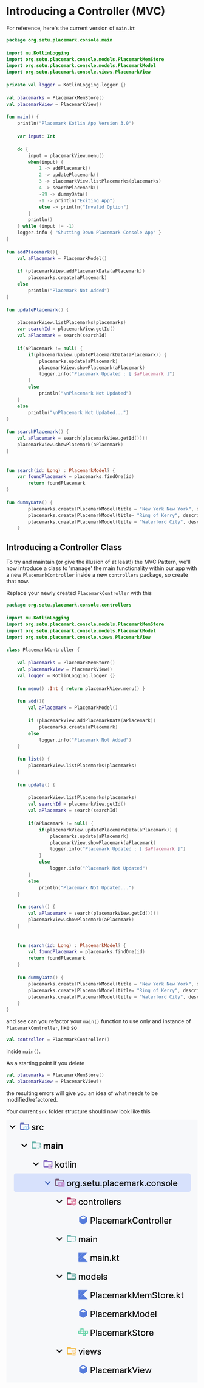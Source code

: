 # Introducing a Controller (MVC)

For reference, here's the current version of `main.kt`

~~~kotlin
package org.setu.placemark.console.main

import mu.KotlinLogging
import org.setu.placemark.console.models.PlacemarkMemStore
import org.setu.placemark.console.models.PlacemarkModel
import org.setu.placemark.console.views.PlacemarkView

private val logger = KotlinLogging.logger {}

val placemarks = PlacemarkMemStore()
val placemarkView = PlacemarkView()

fun main() {
    println("Placemark Kotlin App Version 3.0")

    var input: Int

    do {
        input = placemarkView.menu()
        when(input) {
            1 -> addPlacemark()
            2 -> updatePlacemark()
            3 -> placemarkView.listPlacemarks(placemarks)
            4 -> searchPlacemark()
            -99 -> dummyData()
            -1 -> println("Exiting App")
            else -> println("Invalid Option")
        }
        println()
    } while (input != -1)
    logger.info { "Shutting Down Placemark Console App" }
}

fun addPlacemark(){
    val aPlacemark = PlacemarkModel()

    if (placemarkView.addPlacemarkData(aPlacemark))
        placemarks.create(aPlacemark)
    else
        println("Placemark Not Added")
}

fun updatePlacemark() {

    placemarkView.listPlacemarks(placemarks)
    var searchId = placemarkView.getId()
    val aPlacemark = search(searchId)

    if(aPlacemark != null) {
        if(placemarkView.updatePlacemarkData(aPlacemark)) {
            placemarks.update(aPlacemark)
            placemarkView.showPlacemark(aPlacemark)
            logger.info("Placemark Updated : [ $aPlacemark ]")
        }
        else
            println("\nPlacemark Not Updated")
    }
    else
        println("\nPlacemark Not Updated...")
}

fun searchPlacemark() {
    val aPlacemark = search(placemarkView.getId())!!
    placemarkView.showPlacemark(aPlacemark)
}


fun search(id: Long) : PlacemarkModel? {
    var foundPlacemark = placemarks.findOne(id)
        return foundPlacemark
}

fun dummyData() {
        placemarks.create(PlacemarkModel(title = "New York New York", description = "So Good They Named It Twice"))
        placemarks.create(PlacemarkModel(title= "Ring of Kerry", description = "Some place in the Kingdom"))
        placemarks.create(PlacemarkModel(title = "Waterford City", description = "You get great Blaas Here!!"))
    }
~~~

## Introducing a Controller Class

To try and maintain (or give the illusion of at least!) the MVC Pattern, we'll now introduce a class to 'manage' the main functionality within our app with a new `PlacemarkController` inside a new `controllers` package, so create that now.

Replace your newly created `PlacemarkController` with this

~~~kotlin
package org.setu.placemark.console.controllers

import mu.KotlinLogging
import org.setu.placemark.console.models.PlacemarkMemStore
import org.setu.placemark.console.models.PlacemarkModel
import org.setu.placemark.console.views.PlacemarkView

class PlacemarkController {

    val placemarks = PlacemarkMemStore()
    val placemarkView = PlacemarkView()
    val logger = KotlinLogging.logger {}

    fun menu() :Int { return placemarkView.menu() }

    fun add(){
        val aPlacemark = PlacemarkModel()

        if (placemarkView.addPlacemarkData(aPlacemark))
            placemarks.create(aPlacemark)
        else
            logger.info("Placemark Not Added")
    }

    fun list() {
        placemarkView.listPlacemarks(placemarks)
    }

    fun update() {

        placemarkView.listPlacemarks(placemarks)
        val searchId = placemarkView.getId()
        val aPlacemark = search(searchId)

        if(aPlacemark != null) {
            if(placemarkView.updatePlacemarkData(aPlacemark)) {
                placemarks.update(aPlacemark)
                placemarkView.showPlacemark(aPlacemark)
                logger.info("Placemark Updated : [ $aPlacemark ]")
            }
            else
                logger.info("Placemark Not Updated")
        }
        else
            println("Placemark Not Updated...")
    }

    fun search() {
        val aPlacemark = search(placemarkView.getId())!!
        placemarkView.showPlacemark(aPlacemark)
    }


    fun search(id: Long) : PlacemarkModel? {
        val foundPlacemark = placemarks.findOne(id)
        return foundPlacemark
    }

    fun dummyData() {
        placemarks.create(PlacemarkModel(title = "New York New York", description = "So Good They Named It Twice"))
        placemarks.create(PlacemarkModel(title= "Ring of Kerry", description = "Some place in the Kingdom"))
        placemarks.create(PlacemarkModel(title = "Waterford City", description = "You get great Blaas Here!!"))
    }
}
~~~

and see can you refactor your `main()` function to use only and instance of `PlacemarkController`, like so

~~~kotlin
val controller = PlacemarkController()
~~~

inside `main()`.

As a starting point if you delete

~~~kotlin
val placemarks = PlacemarkMemStore()  
val placemarkView = PlacemarkView()
~~~

the resulting errors will give you an idea of what needs to be modified/refactored.

Your current `src` folder structure should now look like this

![](img/03.png)
